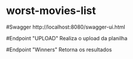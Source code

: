 # worst-movies-list

#Swagger
http://localhost:8080/swagger-ui.html

#Endpoint "UPLOAD"
Realiza o upload da planilha 

#Endpoint "Winners"
Retorna os resultados

